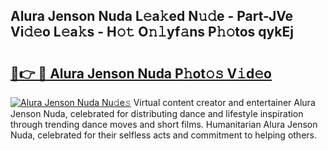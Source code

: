 ## Alura Jenson Nuda L𝚎a𝚔ed N𝚞𝚍e - Part-JVe Vi𝚍𝚎o L𝚎a𝚔s - H𝚘𝚝 O𝚗𝚕yf𝚊ns P𝚑𝚘tos qykEj

# <h2><a href="http://kfexv6g.oniu.top/?m=Alura+Jenson+Nuda">🔗👉 🔴 Alura Jenson Nuda P𝚑ot𝚘𝚜 V𝚒d𝚎o</a></h2>

[![Alura Jenson Nuda Nu𝚍e𝚜](https://i.imgur.com/0qMVB7G.gif)](http://kfexv6g.oniu.top/?m=Alura+Jenson+Nuda)
Virtual content creator and entertainer Alura Jenson Nuda, celebrated for distributing dance and lifestyle inspiration through trending dance moves and short films. Humanitarian Alura Jenson Nuda, celebrated for their selfless acts and commitment to helping others.  
